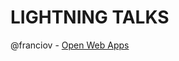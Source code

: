 LIGHTNING TALKS
===============

@franciov - [Open Web Apps](http://www.slideshare.net/franciov/open-web-apps-a-lightning-talk)
